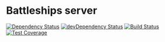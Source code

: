 Battleships server
==================

[![Dependency Status](https://img.shields.io/david/ships-online/battleships-server.svg)](https://david-dm.org/ships-online/battleships-server)
[![devDependency Status](https://img.shields.io/david/dev/ships-online/battleships-server.svg)](https://david-dm.org/ships-online/battleships-server?type=dev)
[![Build Status](https://travis-ci.org/ships-online/battleships-server.svg?branch=master)](https://travis-ci.org/ships-online/battleships-server)
[![Test Coverage](https://lima.codeclimate.com/github/ships-online/battleships-server/badges/coverage.svg)](https://lima.codeclimate.com/github/ships-online/battleships-server/coverage)
